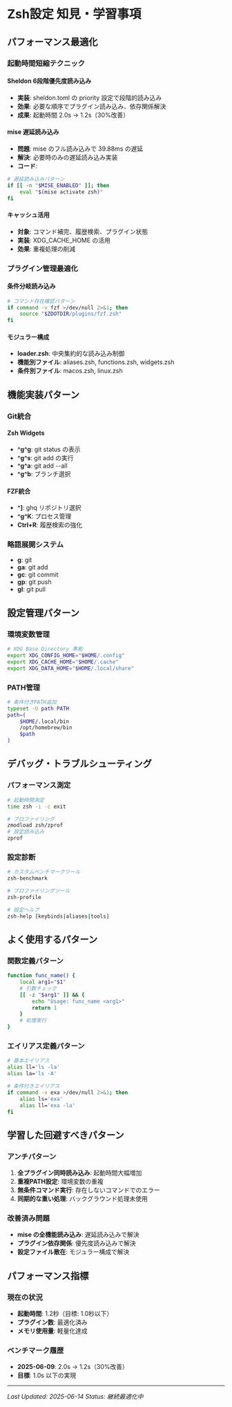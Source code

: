 # Zsh設定 知見・学習事項

## パフォーマンス最適化

### 起動時間短縮テクニック

#### Sheldon 6段階優先度読み込み
- **実装**: sheldon.toml の priority 設定で段階的読み込み
- **効果**: 必要な順序でプラグイン読み込み、依存関係解決
- **成果**: 起動時間 2.0s → 1.2s（30%改善）

#### mise 遅延読み込み
- **問題**: mise のフル読み込みで 39.88ms の遅延
- **解決**: 必要時のみの遅延読み込み実装
- **コード**:
```bash
# 遅延読み込みパターン
if [[ -n "$MISE_ENABLED" ]]; then
    eval "$(mise activate zsh)"
fi
```

#### キャッシュ活用
- **対象**: コマンド補完、履歴検索、プラグイン状態
- **実装**: XDG_CACHE_HOME の活用
- **効果**: 重複処理の削減

### プラグイン管理最適化

#### 条件分岐読み込み
```bash
# コマンド存在確認パターン
if command -v fzf >/dev/null 2>&1; then
    source "$ZDOTDIR/plugins/fzf.zsh"
fi
```

#### モジュラー構成
- **loader.zsh**: 中央集約的な読み込み制御
- **機能別ファイル**: aliases.zsh, functions.zsh, widgets.zsh
- **条件別ファイル**: macos.zsh, linux.zsh

## 機能実装パターン

### Git統合

#### Zsh Widgets
- **^g^g**: git status の表示
- **^g^s**: git add の実行
- **^g^a**: git add --all
- **^g^b**: ブランチ選択

#### FZF統合
- **^]**: ghq リポジトリ選択
- **^g^K**: プロセス管理
- **Ctrl+R**: 履歴検索の強化

### 略語展開システム
- **g**: git
- **ga**: git add
- **gc**: git commit
- **gp**: git push
- **gl**: git pull

## 設定管理パターン

### 環境変数管理
```bash
# XDG Base Directory 準拠
export XDG_CONFIG_HOME="$HOME/.config"
export XDG_CACHE_HOME="$HOME/.cache"
export XDG_DATA_HOME="$HOME/.local/share"
```

### PATH管理
```bash
# 条件付きPATH追加
typeset -U path PATH
path=(
    $HOME/.local/bin
    /opt/homebrew/bin
    $path
)
```

## デバッグ・トラブルシューティング

### パフォーマンス測定
```bash
# 起動時間測定
time zsh -i -c exit

# プロファイリング
zmodload zsh/zprof
# 設定読み込み
zprof
```

### 設定診断
```bash
# カスタムベンチマークツール
zsh-benchmark

# プロファイリングツール
zsh-profile

# 設定ヘルプ
zsh-help [keybinds|aliases|tools]
```

## よく使用するパターン

### 関数定義パターン
```bash
function func_name() {
    local arg1="$1"
    # 引数チェック
    [[ -z "$arg1" ]] && {
        echo "Usage: func_name <arg1>"
        return 1
    }
    # 処理実行
}
```

### エイリアス定義パターン
```bash
# 基本エイリアス
alias ll='ls -la'
alias la='ls -A'

# 条件付きエイリアス
if command -v exa >/dev/null 2>&1; then
    alias ls='exa'
    alias ll='exa -la'
fi
```

## 学習した回避すべきパターン

### アンチパターン
1. **全プラグイン同時読み込み**: 起動時間大幅増加
2. **重複PATH設定**: 環境変数の重複
3. **無条件コマンド実行**: 存在しないコマンドでのエラー
4. **同期的な重い処理**: バックグラウンド処理未使用

### 改善済み問題
- **mise の全機能読み込み**: 遅延読み込みで解決
- **プラグイン依存関係**: 優先度読み込みで解決
- **設定ファイル散在**: モジュラー構成で解決

## パフォーマンス指標

### 現在の状況
- **起動時間**: 1.2秒（目標: 1.0秒以下）
- **プラグイン数**: 最適化済み
- **メモリ使用量**: 軽量化達成

### ベンチマーク履歴
- **2025-06-09**: 2.0s → 1.2s（30%改善）
- **目標**: 1.0s 以下の実現

---

*Last Updated: 2025-06-14*
*Status: 継続最適化中*